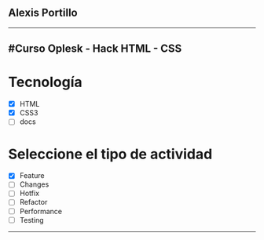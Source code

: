 ## Alexis Portillo

---

## #Curso Oplesk - Hack HTML - CSS

# Tecnología

- [x] HTML
- [x] CSS3
- [ ] docs

# Seleccione el tipo de actividad

- [x] Feature
- [ ] Changes
- [ ] Hotfix
- [ ] Refactor
- [ ] Performance
- [ ] Testing

---
